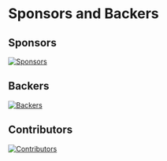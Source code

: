 # Sponsors and Backers

## Sponsors

[![Sponsors](https://opencollective.com/task/sponsors.svg?width=890)][opencollective]

## Backers

[![Backers](https://opencollective.com/task/backers.svg?width=890)][opencollective]

## Contributors

[![Contributors](https://opencollective.com/task/contributors.svg?width=890)][contributors]

[opencollective]: https://opencollective.com/task
[contributors]: https://github.com/go-task/task/graphs/contributors
